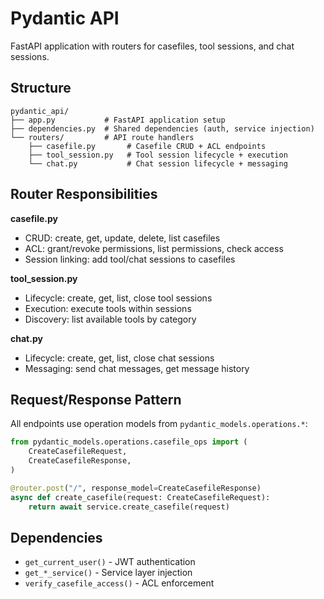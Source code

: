 # Pydantic API

FastAPI application with routers for casefiles, tool sessions, and chat sessions.

## Structure

```
pydantic_api/
├── app.py           # FastAPI application setup
├── dependencies.py  # Shared dependencies (auth, service injection)
└── routers/         # API route handlers
    ├── casefile.py       # Casefile CRUD + ACL endpoints
    ├── tool_session.py   # Tool session lifecycle + execution
    └── chat.py           # Chat session lifecycle + messaging
```

## Router Responsibilities

**casefile.py**
- CRUD: create, get, update, delete, list casefiles
- ACL: grant/revoke permissions, list permissions, check access
- Session linking: add tool/chat sessions to casefiles

**tool_session.py**
- Lifecycle: create, get, list, close tool sessions
- Execution: execute tools within sessions
- Discovery: list available tools by category

**chat.py**
- Lifecycle: create, get, list, close chat sessions
- Messaging: send chat messages, get message history

## Request/Response Pattern

All endpoints use operation models from `pydantic_models.operations.*`:

```python
from pydantic_models.operations.casefile_ops import (
    CreateCasefileRequest,
    CreateCasefileResponse,
)

@router.post("/", response_model=CreateCasefileResponse)
async def create_casefile(request: CreateCasefileRequest):
    return await service.create_casefile(request)
```

## Dependencies

- `get_current_user()` - JWT authentication
- `get_*_service()` - Service layer injection
- `verify_casefile_access()` - ACL enforcement
